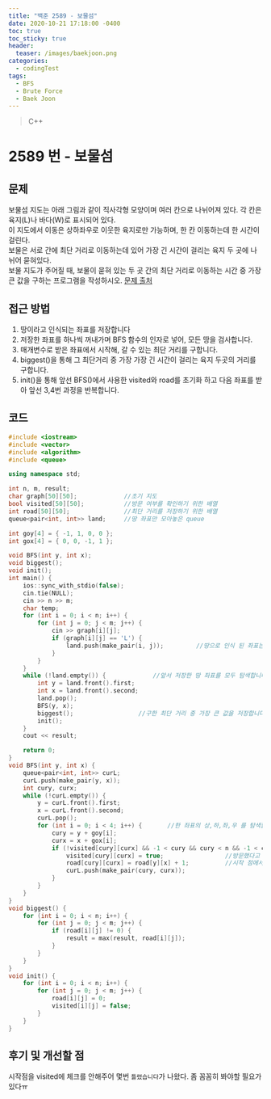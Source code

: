```yaml
---
title: "백준 2589 - 보물섬"
date: 2020-10-21 17:18:00 -0400
toc: true
toc_sticky: true
header:
  teaser: /images/baekjoon.png
categories: 
  - codingTest
tags:
  - BFS
  - Brute Force
  - Baek Joon
---
```


> C++ 

2589 번 - 보물섬
=============
 
## 문제
보물섬 지도는 아래 그림과 같이 직사각형 모양이며 여러 칸으로 나뉘어져 있다. 각 칸은 육지(L)나 바다(W)로 표시되어 있다.  
이 지도에서 이동은 상하좌우로 이웃한 육지로만 가능하며, 한 칸 이동하는데 한 시간이 걸린다.  
보물은 서로 간에 최단 거리로 이동하는데 있어 가장 긴 시간이 걸리는 육지 두 곳에 나뉘어 묻혀있다.  
보물 지도가 주어질 때, 보물이 묻혀 있는 두 곳 간의 최단 거리로 이동하는 시간 중 가장 큰 값을 구하는 프로그램을 작성하시오.
[문제 출처](https://www.acmicpc.net/problem/2589)

## 접근 방법 
1. 땅이라고 인식되는 좌표를 저장합니다
2. 저장한 좌표를 하나씩 꺼내가며 BFS 함수의 인자로 넣어, 모든 땅을 검사합니다.
3. 매개변수로 받은 좌표에서 시작해, 갈 수 있는 최단 거리를 구합니다.
4. biggest()을 통해 그 최단거리 중 가장 가장 긴 시간이 걸리는 육지 두곳의 거리를 구합니다.
5. init()을 통해 앞선 BFS()에서 사용한 visited와 road를 초기화 하고 다음 좌표를 받아 앞선 3,4번 과정을 반복합니다.

## 코드 
```c++
#include <iostream>
#include <vector>
#include <algorithm>
#include <queue>

using namespace std;

int n, m, result;
char graph[50][50];             //초기 지도
bool visited[50][50];           //방문 여부를 확인하기 위한 배열
int road[50][50];               //최단 거리를 저장하기 위한 배열
queue<pair<int, int>> land;     //땅 좌표만 모아놓은 queue

int goy[4] = { -1, 1, 0, 0 };
int gox[4] = { 0, 0, -1, 1 };

void BFS(int y, int x);
void biggest();
void init();
int main() {
    ios::sync_with_stdio(false);
    cin.tie(NULL);
    cin >> n >> m;
    char temp;
    for (int i = 0; i < n; i++) {
        for (int j = 0; j < m; j++) {
            cin >> graph[i][j];
            if (graph[i][j] == 'L') {
                land.push(make_pair(i, j));         //땅으로 인식 된 좌표는 저장합니다.
            }
        }
    }
    while (!land.empty()) {             //앞서 저장한 땅 좌표를 모두 탐색합니다.
        int y = land.front().first;
        int x = land.front().second;
        land.pop();
        BFS(y, x);                      
        biggest();                  //구한 최단 거리 중 가장 큰 값을 저장합니다.
        init();                     
    }
    cout << result;

    return 0;
}
void BFS(int y, int x) {
    queue<pair<int, int>> curL;
    curL.push(make_pair(y, x));
    int cury, curx;
    while (!curL.empty()) {
        y = curL.front().first;
        x = curL.front().second;
        curL.pop();
        for (int i = 0; i < 4; i++) {       //한 좌표의 상,하,좌,우 를 탐색합니다.
            cury = y + goy[i];
            curx = x + gox[i];
            if (!visited[cury][curx] && -1 < cury && cury < n && -1 < curx && curx < m && graph[cury][curx] == 'L') {           //방문하지 않았고, 좌표가 땅(L)이며, 그래프 범위를 넘어가지 않는 경우
                visited[cury][curx] = true;                 //방문했다고 표기합니다.
                road[cury][curx] = road[y][x] + 1;          //시작 점에서 한칸 이동한 값을 저장합니다.
                curL.push(make_pair(cury, curx));
            }
        }
    }
}
void biggest() {
    for (int i = 0; i < n; i++) {
        for (int j = 0; j < m; j++) {
            if (road[i][j] != 0) {
                result = max(result, road[i][j]);
            }
        }
    }
}
void init() {
    for (int i = 0; i < n; i++) {
        for (int j = 0; j < m; j++) {
            road[i][j] = 0;
            visited[i][j] = false;
        }
    }
}
```

## 후기 및 개선할 점
시작점을 visited에 체크를 안해주어 몇번 `틀렸습니다`가 나왔다.
좀 꼼꼼히 봐야할 필요가 있다ㅠ